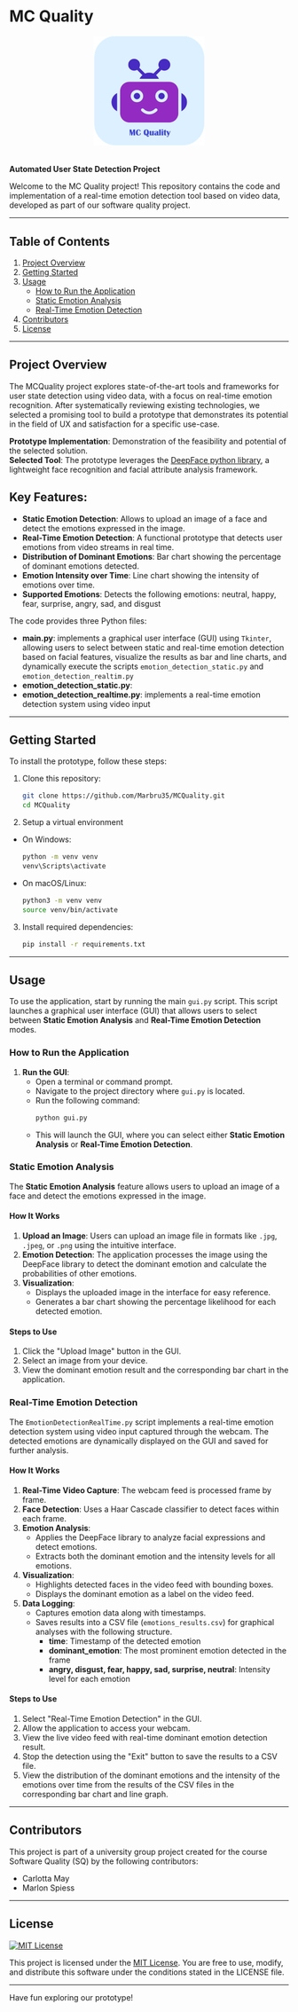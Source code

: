 # MC Quality

<div align="center">
  <img src="icons/mcquality.PNG" alt="MC Quality Logo" width="200">
</div>
<br>

**Automated User State Detection Project**

Welcome to the MC Quality project! This repository contains the code and implementation of a real-time emotion detection tool based on video data, developed as part of our software quality project.

---

## Table of Contents
1. [Project Overview](#project-overview)
2. [Getting Started](#getting-started)
3. [Usage](#usage)
   - [How to Run the Application](#how-to-run-the-application)
   - [Static Emotion Analysis](#static-emotion-analysis)
   - [Real-Time Emotion Detection](#real-time-emotion-detection)
4. [Contributors](#contributors)
5. [License](#license)

---

## Project Overview
The MCQuality project explores state-of-the-art tools and frameworks for user state detection using video data, with a focus on real-time emotion recognition. After systematically reviewing existing technologies, we selected a promising tool to build a prototype that demonstrates its potential in the field of UX and satisfaction for a specific use-case.

**Prototype Implementation**: Demonstration of the feasibility and potential of the selected solution. <br>
**Selected Tool**: The prototype leverages the [DeepFace python library](https://github.com/serengil/deepface), a lightweight face recognition and facial attribute analysis framework.

## Key Features:
- **Static Emotion Detection**: Allows to upload an image of a face and detect the emotions expressed in the image.
- **Real-Time Emotion Detection**: A functional prototype that detects user emotions from video streams in real time.
- **Distribution of Dominant Emotions**: Bar chart showing the percentage of dominant emotions detected.
- **Emotion Intensity over Time**: Line chart showing the intensity of emotions over time.
- **Supported Emotions**: Detects the following emotions: neutral, happy, fear, surprise, angry, sad, and disgust

The code provides three Python files:
- **main.py**: implements a graphical user interface (GUI) using `Tkinter`, allowing users to select between static and real-time emotion detection based on facial features, visualize the results as bar and line charts, and dynamically execute the scripts `emotion_detection_static.py` and `emotion_detection_realtim.py`
- **emotion_detection_static.py**: 
- **emotion_detection_realtime.py**: implements a real-time emotion detection system using video input

---

## Getting Started
To install the prototype, follow these steps:

1. Clone this repository:
   ```bash
   git clone https://github.com/Marbru35/MCQuality.git
   cd MCQuality
   ```
2. Setup a virtual environment
- On Windows:
  ```bash
  python -m venv venv
  venv\Scripts\activate
  ```
- On macOS/Linux:
  ```bash
  python3 -m venv venv
  source venv/bin/activate
  ```
3. Install required dependencies:
   ```bash
   pip install -r requirements.txt
   ```

---

## Usage

To use the application, start by running the main `gui.py` script. This script launches a graphical user interface (GUI) that allows users to select between **Static Emotion Analysis** and **Real-Time Emotion Detection** modes.

### How to Run the Application
1. **Run the GUI**:
   - Open a terminal or command prompt.
   - Navigate to the project directory where `gui.py` is located.
   - Run the following command:
     ```bash
     python gui.py
     ```
   - This will launch the GUI, where you can select either **Static Emotion Analysis** or **Real-Time Emotion Detection**.

### Static Emotion Analysis

The **Static Emotion Analysis** feature allows users to upload an image of a face and detect the emotions expressed in the image.

#### How It Works
1. **Upload an Image**: Users can upload an image file in formats like `.jpg`, `.jpeg`, or `.png` using the intuitive interface.
2. **Emotion Detection**: The application processes the image using the DeepFace library to detect the dominant emotion and calculate the probabilities of other emotions.
3. **Visualization**:
   - Displays the uploaded image in the interface for easy reference.
   - Generates a bar chart showing the percentage likelihood for each detected emotion.

#### Steps to Use
1. Click the "Upload Image" button in the GUI.
2. Select an image from your device.
3. View the dominant emotion result and the corresponding bar chart in the application.

### Real-Time Emotion Detection

The `EmotionDetectionRealTime.py` script implements a real-time emotion detection system using video input captured through the webcam. The detected emotions are dynamically displayed on the GUI and saved for further analysis.

#### How It Works
1. **Real-Time Video Capture**: The webcam feed is processed frame by frame.
2. **Face Detection**: Uses a Haar Cascade classifier to detect faces within each frame.
3. **Emotion Analysis**:
   - Applies the DeepFace library to analyze facial expressions and detect emotions.
   - Extracts both the dominant emotion and the intensity levels for all emotions.
4. **Visualization**:
   - Highlights detected faces in the video feed with bounding boxes.
   - Displays the dominant emotion as a label on the video feed.
5. **Data Logging**:
   - Captures emotion data along with timestamps.
   - Saves results into a CSV file (`emotions_results.csv`) for graphical analyses with the following structure.
     - **time**: Timestamp of the detected emotion
     - **dominant_emotion**: The most prominent emotion detected in the frame
     - **angry, disgust, fear, happy, sad, surprise, neutral**: Intensity level for each emotion

#### Steps to Use
1. Select "Real-Time Emotion Detection" in the GUI.
2. Allow the application to access your webcam.
3. View the live video feed with real-time dominant emotion detection result.
4. Stop the detection using the "Exit" button to save the results to a CSV file.
5. View the distribution of the dominant emotions and the intensity of the emotions over time from the results of the CSV files in the corresponding bar chart and line graph.
   
---

##  Contributors
This project is part of a university group project created for the course Software Quality (SQ) by the following contributors: 
- Carlotta May
- Marlon Spiess
  
---

## License
[![MIT License](https://img.shields.io/badge/License-MIT-blue.svg)](LICENSE)

This project is licensed under the [MIT License](LICENSE). You are free to use, modify, and distribute this software under the conditions stated in the LICENSE file.

---

Have fun exploring our prototype! 
